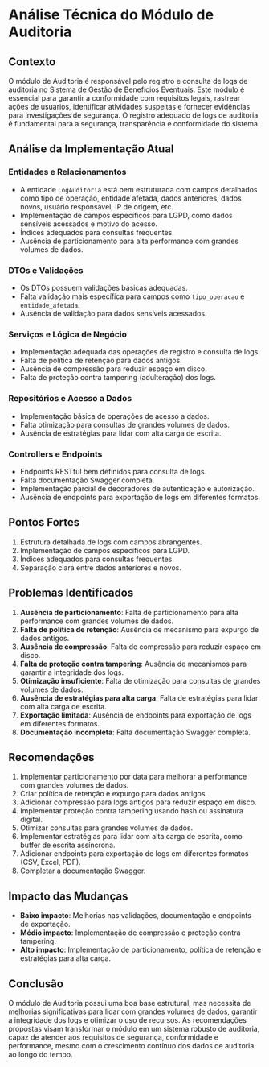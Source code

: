 # Análise Técnica do Módulo de Auditoria

## Contexto

O módulo de Auditoria é responsável pelo registro e consulta de logs de auditoria no Sistema de Gestão de Benefícios Eventuais. Este módulo é essencial para garantir a conformidade com requisitos legais, rastrear ações de usuários, identificar atividades suspeitas e fornecer evidências para investigações de segurança. O registro adequado de logs de auditoria é fundamental para a segurança, transparência e conformidade do sistema.

## Análise da Implementação Atual

### Entidades e Relacionamentos

- A entidade `LogAuditoria` está bem estruturada com campos detalhados como tipo de operação, entidade afetada, dados anteriores, dados novos, usuário responsável, IP de origem, etc.
- Implementação de campos específicos para LGPD, como dados sensíveis acessados e motivo do acesso.
- Índices adequados para consultas frequentes.
- Ausência de particionamento para alta performance com grandes volumes de dados.

### DTOs e Validações

- Os DTOs possuem validações básicas adequadas.
- Falta validação mais específica para campos como `tipo_operacao` e `entidade_afetada`.
- Ausência de validação para dados sensíveis acessados.

### Serviços e Lógica de Negócio

- Implementação adequada das operações de registro e consulta de logs.
- Falta de política de retenção para dados antigos.
- Ausência de compressão para reduzir espaço em disco.
- Falta de proteção contra tampering (adulteração) dos logs.

### Repositórios e Acesso a Dados

- Implementação básica de operações de acesso a dados.
- Falta otimização para consultas de grandes volumes de dados.
- Ausência de estratégias para lidar com alta carga de escrita.

### Controllers e Endpoints

- Endpoints RESTful bem definidos para consulta de logs.
- Falta documentação Swagger completa.
- Implementação parcial de decoradores de autenticação e autorização.
- Ausência de endpoints para exportação de logs em diferentes formatos.

## Pontos Fortes

1. Estrutura detalhada de logs com campos abrangentes.
2. Implementação de campos específicos para LGPD.
3. Índices adequados para consultas frequentes.
4. Separação clara entre dados anteriores e novos.

## Problemas Identificados

1. **Ausência de particionamento**: Falta de particionamento para alta performance com grandes volumes de dados.
2. **Falta de política de retenção**: Ausência de mecanismo para expurgo de dados antigos.
3. **Ausência de compressão**: Falta de compressão para reduzir espaço em disco.
4. **Falta de proteção contra tampering**: Ausência de mecanismos para garantir a integridade dos logs.
5. **Otimização insuficiente**: Falta de otimização para consultas de grandes volumes de dados.
6. **Ausência de estratégias para alta carga**: Falta de estratégias para lidar com alta carga de escrita.
7. **Exportação limitada**: Ausência de endpoints para exportação de logs em diferentes formatos.
8. **Documentação incompleta**: Falta documentação Swagger completa.

## Recomendações

1. Implementar particionamento por data para melhorar a performance com grandes volumes de dados.
2. Criar política de retenção e expurgo para dados antigos.
3. Adicionar compressão para logs antigos para reduzir espaço em disco.
4. Implementar proteção contra tampering usando hash ou assinatura digital.
5. Otimizar consultas para grandes volumes de dados.
6. Implementar estratégias para lidar com alta carga de escrita, como buffer de escrita assíncrona.
7. Adicionar endpoints para exportação de logs em diferentes formatos (CSV, Excel, PDF).
8. Completar a documentação Swagger.

## Impacto das Mudanças

- **Baixo impacto**: Melhorias nas validações, documentação e endpoints de exportação.
- **Médio impacto**: Implementação de compressão e proteção contra tampering.
- **Alto impacto**: Implementação de particionamento, política de retenção e estratégias para alta carga.

## Conclusão

O módulo de Auditoria possui uma boa base estrutural, mas necessita de melhorias significativas para lidar com grandes volumes de dados, garantir a integridade dos logs e otimizar o uso de recursos. As recomendações propostas visam transformar o módulo em um sistema robusto de auditoria, capaz de atender aos requisitos de segurança, conformidade e performance, mesmo com o crescimento contínuo dos dados de auditoria ao longo do tempo.
